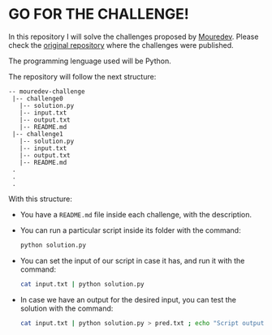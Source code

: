 # GO FOR THE CHALLENGE!

In this repository I will solve the challenges proposed by [Mouredev](https://github.com/mouredev).
Please check the [original repository](https://github.com/mouredev/Weekly-Challenge-2022-Kotlin)
where the challenges were published.

The programming lenguage used will be Python.

The repository will follow the next structure:

```
-- mouredev-challenge
 |-- challenge0
   |-- solution.py
   |-- input.txt
   |-- output.txt
   |-- README.md
 |-- challenge1
   |-- solution.py
   |-- input.txt
   |-- output.txt
   |-- README.md
 .
 .
 .
```

With this structure:

- You have a `README.md` file inside each challenge, with the description.
- You can run a particular script inside its folder with the command:
  ```bash
  python solution.py
  ```
- You can set the input of our script in case it has, and run it with the command:
  ```bash
  cat input.txt | python solution.py
  ```
- In case we have an output for the desired input, you can test the solution with the command:

  ```bash
  cat input.txt | python solution.py > pred.txt ; echo "Script output is: "; cat pred.txt; echo "Comparison with required output"; diff output.txt pred.txt; rm pred.txt
  ```
